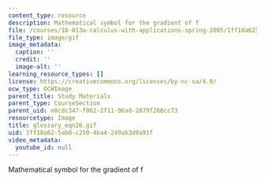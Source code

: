 ```yaml
---
content_type: resource
description: Mathematical symbol for the gradient of f
file: /courses/18-013a-calculus-with-applications-spring-2005/1ff18a625ab0c2504ba4249ab3d9a91f_glossary_eqn26.gif
file_type: image/gif
image_metadata:
  caption: ''
  credit: ''
  image-alt: ''
learning_resource_types: []
license: https://creativecommons.org/licenses/by-nc-sa/4.0/
ocw_type: OCWImage
parent_title: Study Materials
parent_type: CourseSection
parent_uid: e8cdc347-f062-2f11-96ad-2879f268cc73
resourcetype: Image
title: glossary_eqn26.gif
uid: 1ff18a62-5ab0-c250-4ba4-249ab3d9a91f
video_metadata:
  youtube_id: null
---
```

Mathematical symbol for the gradient of f